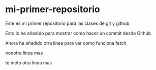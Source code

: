 # mi-primer-repositorio
Este es mi primer repositorio para las clases de git y github

Esto lo he añadido para mostrar como hacer un commit desde Github

Ahora he añadido otra linea para ver como funciona fetch

ooootra linea mas 

te meto otra linea mas 

